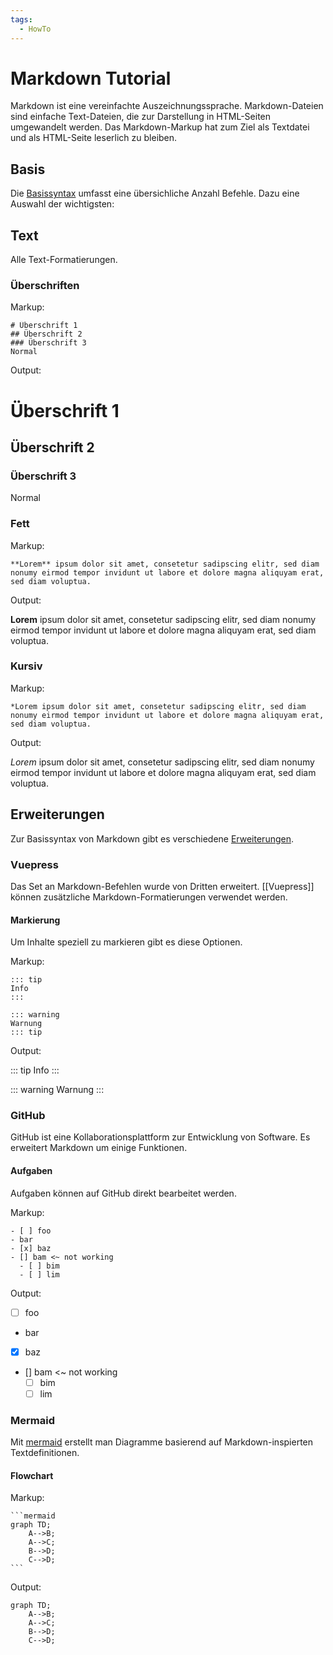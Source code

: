 ```yaml
---
tags:
  - HowTo
---
```


# Markdown Tutorial

Markdown ist eine vereinfachte Auszeichnungssprache. Markdown-Dateien sind einfache Text-Dateien, die zur Darstellung in HTML-Seiten umgewandelt werden. Das Markdown-Markup hat zum Ziel als Textdatei und als HTML-Seite leserlich zu bleiben.

## Basis

Die [Basissyntax](https://www.markdownguide.org/basic-syntax/) umfasst eine übersichliche Anzahl Befehle. Dazu eine Auswahl der wichtigsten:

## Text

Alle Text-Formatierungen.

### Überschriften

Markup:

```
# Überschrift 1
## Überschrift 2
### Überschrift 3
Normal
```

Output:

# Überschrift 1

## Überschrift 2

### Überschrift 3

Normal

### Fett

Markup:

```
**Lorem** ipsum dolor sit amet, consetetur sadipscing elitr, sed diam nonumy eirmod tempor invidunt ut labore et dolore magna aliquyam erat, sed diam voluptua.
```

Output:

**Lorem** ipsum dolor sit amet, consetetur sadipscing elitr, sed diam nonumy eirmod tempor invidunt ut labore et dolore magna aliquyam erat, sed diam voluptua.

### Kursiv

Markup:

```
*Lorem ipsum dolor sit amet, consetetur sadipscing elitr, sed diam nonumy eirmod tempor invidunt ut labore et dolore magna aliquyam erat, sed diam voluptua.
```

Output:

_Lorem_ ipsum dolor sit amet, consetetur sadipscing elitr, sed diam nonumy eirmod tempor invidunt ut labore et dolore magna aliquyam erat, sed diam voluptua.

## Erweiterungen

Zur Basissyntax von Markdown gibt es verschiedene [Erweiterungen](https://www.markdownguide.org/extended-syntax/).

### Vuepress

Das Set an Markdown-Befehlen wurde von Dritten erweitert. [[Vuepress]] können zusätzliche Markdown-Formatierungen verwendet werden.

#### Markierung

Um Inhalte speziell zu markieren gibt es diese Optionen.

Markup:

```
::: tip
Info
:::

::: warning
Warnung
::: tip
```

Output:

::: tip
Info
:::

::: warning
Warnung
:::

### GitHub

GitHub ist eine Kollaborationsplattform zur Entwicklung von Software. Es erweitert Markdown um einige Funktionen.

#### Aufgaben

Aufgaben können auf GitHub direkt bearbeitet werden.

Markup:

```
- [ ] foo
- bar
- [x] baz
- [] bam <~ not working
  - [ ] bim
  - [ ] lim
```

Output:

- [ ] foo
- bar
- [x] baz
- [] bam <~ not working
  - [ ] bim
  - [ ] lim

### Mermaid

Mit [mermaid](https://mermaid-js.github.io/mermaid/) erstellt man Diagramme basierend auf Markdown-inspierten Textdefinitionen.

#### Flowchart

Markup:

````
```mermaid
graph TD;
    A-->B;
    A-->C;
    B-->D;
    C-->D;
```
````

Output:

```mermaid
graph TD;
    A-->B;
    A-->C;
    B-->D;
    C-->D;
```
